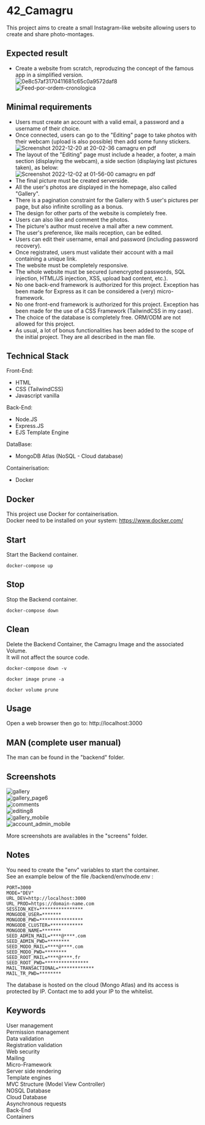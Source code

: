 # 42_Camagru
This project aims to create a small Instagram-like website allowing users to create and share photo-montages.

## Expected result
- Create a website from scratch, reproduzing the concept of the famous app in a simplified version.  
![0e8c57af3170411681c65c0a9572daf8](https://user-images.githubusercontent.com/52746061/205192190-aa374336-2588-4912-859c-42125d200416.jpg)  
![Feed-por-ordem-cronologica](https://user-images.githubusercontent.com/52746061/205190718-b47a1c93-b13a-4201-afb4-285faad6ee9d.jpg)  

## Minimal requirements
- Users must create an account with a valid email, a password and a username of their choice.  
- Once connected, users can go to the "Editing" page to take photos with their webcam (upload is also possible) then add some funny stickers.  
![Screenshot 2022-12-20 at 20-02-36 camagru en pdf](https://user-images.githubusercontent.com/52746061/208756181-9461aa6d-a4c2-4ae9-bc3e-898e34c9a3b3.png)  
- The layout of the "Editing" page must include a header, a footer, a main section (displaying the webcam), a side section (displaying last pictures taken), as below:  
![Screenshot 2022-12-02 at 01-56-00 camagru en pdf](https://user-images.githubusercontent.com/52746061/205191086-b01a7ef1-ee52-42d7-862f-b926de75c88f.png)  
- The final picture must be created serverside.  
- All the user's photos are displayed in the homepage, also called "Gallery".  
- There is a pagination constraint for the Gallery with 5 user's pictures per page, but also infinite scrolling as a bonus.  
- The design for other parts of the website is completely free.  
- Users can also like and comment the photos.  
- The picture's author must receive a mail after a new comment. 
- The user's preference, like mails reception, can be edited.
- Users can edit their username, email and password (including password recovery).
- Once registrated, users must validate their account with a mail containing a unique link.
- The website must be completely responsive.  
- The whole website must be secured (unencrypted passwords, SQL injection, HTML/JS injection, XSS, upload bad content, etc.).  
- No one back-end framework is authorized for this project. Exception has been made for Express as it can be considered a (very) micro-framework.  
- No one front-end framework is authorized for this project. Exception has been made for the use of a CSS Framework (TailwindCSS in my case).  
- The choice of the database is completely free. ORM/ODM are not allowed for this project.  
- As usual, a lot of bonus functionalities has been added to the scope of the initial project. They are all described in the man file.  

## Technical Stack

Front-End: 
- HTML
- CSS (TailwindCSS)
- Javascript vanilla

Back-End:
- Node.JS
- Express.JS
- EJS Template Engine

DataBase:
- MongoDB Atlas (NoSQL - Cloud database)

Containerisation:
- Docker

## Docker
This project use Docker for containerisation.  
Docker need to be installed on your system: https://www.docker.com/  

## Start
Start the Backend container.
```
docker-compose up
```

## Stop
Stop the Backend container.
```
docker-compose down
```

## Clean
Delete the Backend Container, the Camagru Image and the associated Volume.  
It will not affect the source code.
```
docker-compose down -v
```
```
docker image prune -a
```
```
docker volume prune
```

## Usage
Open a web browser then go to: http://localhost:3000

## MAN (complete user manual)
The man can be found in the "backend" folder.  

## Screenshots
![gallery](https://user-images.githubusercontent.com/52746061/211081199-e4db9404-b9e9-4f63-ba4d-5660f98c327a.png)  
![gallery_page6](https://user-images.githubusercontent.com/52746061/211081349-d7ca0186-d1ea-43e6-8260-5bc69863028b.png)  
![comments](https://user-images.githubusercontent.com/52746061/211081691-8ade5a61-2aae-4b26-a4f2-763b89ba5a52.png)  
![editing8](https://user-images.githubusercontent.com/52746061/211081750-85cb9697-17bb-47bd-9e91-3607d7f048c0.png)  
![gallery_mobile](https://user-images.githubusercontent.com/52746061/211082072-33f29353-e7db-45d2-863b-b64d32906951.png)  
![account_admin_mobile](https://user-images.githubusercontent.com/52746061/211083397-2daed67b-2847-4bb1-958e-ef0d02affa5f.png)  

More screenshots are availables in the "screens" folder.

## Notes
You need to create the "env" variables to start the container.  
See an example below of the file /backend/env/node.env :  
```
PORT=3000
MODE="DEV"
URL_DEV=http://localhost:3000
URL_PROD=https://domain-name.com
SESSION_KEY=****************
MONGODB_USER=*******
MONGODB_PWD=****************
MONGODB_CLUSTER=************
MONGODB_NAME=*******
SEED_ADMIN_MAIL=****@****.com
SEED_ADMIN_PWD=********
SEED_MODO_MAIL=****@****.com
SEED_MODO_PWD=********
SEED_ROOT_MAIL=****@****.fr
SEED_ROOT_PWD=****************
MAIL_TRANSACTIONAL=*************
MAIL_TR_PWD=********
```
The database is hosted on the cloud (Mongo Atlas) and its access is protected by IP. Contact me to add your IP to the whitelist.  

## Keywords
User management  
Permission management  
Data validation  
Registration validation  
Web security  
Mailing  
Micro-Framework  
Server side rendering  
Template engines  
MVC Structure (Model View Controller)  
NOSQL Database  
Cloud Database  
Asynchronous requests  
Back-End  
Containers  

